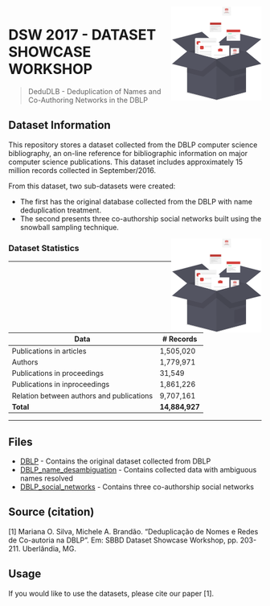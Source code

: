 <img src="icon.png" align="right" />

# DSW 2017 - DATASET SHOWCASE WORKSHOP

> DeduDLB - Deduplication of Names and Co-Authoring Networks in the DBLP

## Dataset Information

This repository stores a dataset collected from the DBLP computer science bibliography, an on-line reference for bibliographic information on major computer science publications. This dataset includes approximately 15 million records collected in September/2016. 

From this dataset, two sub-datasets were created:
- The first has the original database collected from the DBLP with name deduplication treatment.
- The second presents three co-authorship social networks built using the snowball sampling technique.

<img src="icon.png" align="right" />

### Dataset Statistics

---
**Data** | **# Records**
--- | ---
Publications in articles | 1,505,020
Authors | 1,779,971
Publications in proceedings | 31,549
Publications in inproceedings | 1,861,226
Relation between authors and publications | 9,707,161
**Total** | **14,884,927**
---

## Files

* [DBLP](https://drive.google.com/open?id=0BxcdZUa_SVMcdzhLeWJuREd0UW8) - Contains the original dataset collected from DBLP
* [DBLP_name_desambiguation](https://drive.google.com/open?id=0BxcdZUa_SVMcUWhia01EUDVTY0U) - Contains collected data with ambiguous names resolved
* [DBLP_social_networks](https://drive.google.com/open?id=0BxcdZUa_SVMcVTI4WnhscTNESnM) - Contains three co-authorship social networks

## Source (citation)

[1] Mariana O. Silva, Michele A. Brandão. “Deduplicação de Nomes e Redes de Co-autoria na DBLP”. Em: SBBD Dataset Showcase Workshop, pp. 203-211. Uberlândia, MG.

## Usage

If you would like to use the datasets, please cite our paper [1].